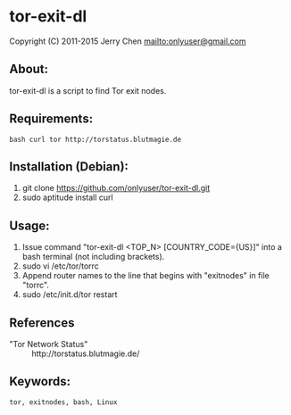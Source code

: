 tor-exit-dl
===========

Copyright (C) 2011-2015 Jerry Chen <mailto:onlyuser@gmail.com>

About:
------

tor-exit-dl is a script to find Tor exit nodes.

Requirements:
-------------

    bash curl tor http://torstatus.blutmagie.de

Installation (Debian):
----------------------

1. git clone https://github.com/onlyuser/tor-exit-dl.git
2. sudo aptitude install curl

Usage:
------

1. Issue command "tor-exit-dl &lt;TOP_N&gt; [COUNTRY_CODE={US}]" into a bash terminal (not including brackets).
2. sudo vi /etc/tor/torrc
3. Append router names to the line that begins with "exitnodes" in file "torrc".
4. sudo /etc/init.d/tor restart

References
----------

<dl>
    <dt>"Tor Network Status"</dt>
    <dd>http://torstatus.blutmagie.de/</dd>
</dl>

Keywords:
---------

    tor, exitnodes, bash, Linux
